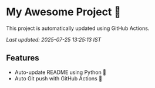 # My Awesome Project 🚀

This project is automatically updated using GitHub Actions.

_Last updated: 2025-07-25 13:25:13 IST_

## Features
- Auto-update README using Python 🐍
- Auto Git push with GitHub Actions 🤖
